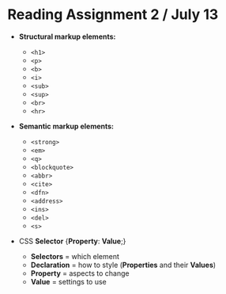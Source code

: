 # Reading Assignment 2 / July 13

- **Structural markup elements:**
  - `<h1>`
  - `<p>`
  - `<b>`
  - `<i>`
  - `<sub>`
  - `<sup>`
  - `<br>`
  - `<hr>`

- **Semantic markup elements:**
  - `<strong>`
  - `<em>`
  - `<q>`
  - `<blockquote>`
  - `<abbr>`
  - `<cite>`
  - `<dfn>`
  - `<address>`
  - `<ins>`
  - `<del>`
  - `<s>`

- CSS **Selector** {**Property**: **Value**;}
  - **Selectors** = which element
  - **Declaration** = how to style (**Properties** and their **Values**)
  - **Property** = aspects to change
  - **Value** = settings to use